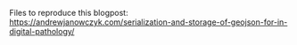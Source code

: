 Files to reproduce this blogpost: 
https://andrewjanowczyk.com/serialization-and-storage-of-geojson-for-in-digital-pathology/

